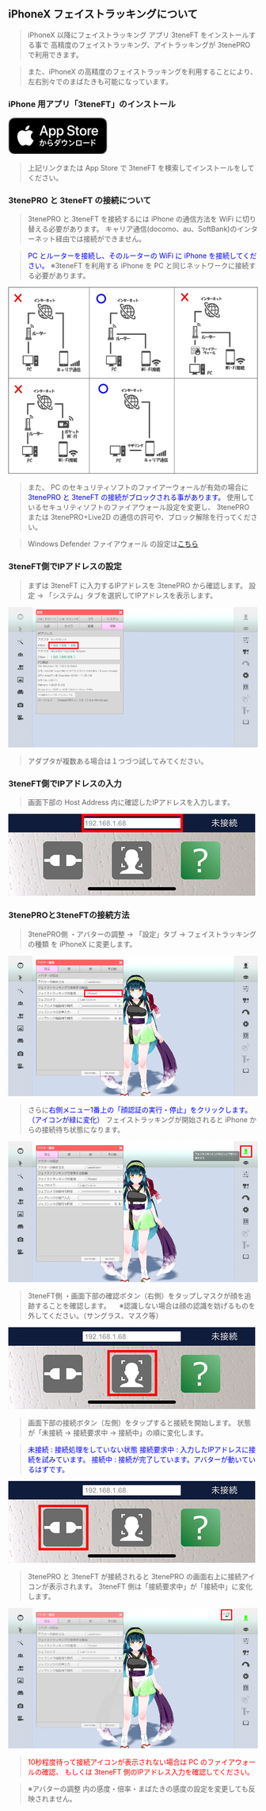 ## iPhoneX フェイストラッキングについて

>iPhoneX 以降にフェイストラッキング アプリ 3teneFT をインストールする事で
>高精度のフェイストラッキング、アイトラッキングが 3tenePRO で利用できます。

>また、iPhoneX の高精度のフェイストラッキングを利用することにより、
>左右別々でのまばたきも可能になっています。


### iPhone 用アプリ「3teneFT」のインストール

<a href="https://itunes.apple.com/jp/app/3teneft/id1452730104" target="_blank"><img src="image/App_Store.png"/></a>

>上記リンクまたは App Store で 3teneFT を検索してインストールをしてください。

### 3tenePRO と 3teneFT の接続について

>3tenePRO と 3teneFT を接続するには iPhone の通信方法を WiFi に切り替える必要があります。
>キャリア通信(docomo、au、SoftBank)のインターネット経由では接続ができません。

><font color="Blue">PC とルーターを接続し、そのルーターの WiFi に iPhone を接続してください。</font>
>※3teneFT を利用する iPhone を PC と同じネットワークに接続する必要があります。

![画像](image/iphonex_ft_howto_0.jpg "")

>また、 PC のセキュリティソフトのファイアーウォールが有効の場合に
><font color="Blue">3tenePRO と 3teneFT の接続がブロックされる事があります。</font>
>使用しているセキュリティソフトのファイアウォール設定を変更し、
>3tenePRO または 3tenePRO+Live2D の通信の許可や、ブロック解除を行ってください。

>Windows Defender ファイアウォール の設定は<a href="https://support.microsoft.com/ja-jp/help/4028544/windows-10-turn-windows-defender-firewall-on-or-off" target="_blank">こちら</a>


### 3teneFT側でIPアドレスの設定

>まずは 3teneFT に入力するIPアドレスを 3tenePRO から確認します。
>設定 → 「システム」タブを選択してIPアドレスを表示します。


![画像](image/iphonex_ft_howto_1.png "")

>アダプタが複数ある場合は１つづつ試してみてください。


### 3teneFT側でIPアドレスの入力

>画面下部の Host Address 内に確認したIPアドレスを入力します。

![画像](image/iphonex_ft_howto_2.jpg "")

### 3tenePROと3teneFTの接続方法

>3tenePRO側
>・アバターの調整 → 「設定」タブ → フェイストラッキングの種類 を iPhoneX に変更します。

![画像](image/iphonex_ft_howto_3.png "")


>さらに<font color="Blue">右側メニュー1番上の「顔認証の実行・停止」をクリックします。（アイコンが緑に変化）</font>
>フェイストラッキングが開始されると iPhone からの接続待ち状態になります。


![画像](image/iphonex_ft_howto_4.png "")

>3teneFT側
>・画面下部の確認ボタン（右側）をタップしマスクが顔を追跡することを確認します。
>　※認識しない場合は顔の認識を妨げるものを外してください。（サングラス、マスク等）


![画像](image/iphonex_ft_howto_5.jpg "")

>画面下部の接続ボタン（左側）をタップすると接続を開始します。
>状態が「未接続 → 接続要求中 → 接続中」の順に変化します。

><font color="Blue">未接続 : 接続処理をしていない状態
>接続要求中 : 入力したIPアドレスに接続を試みています。
>接続中 : 接続が完了しています。アバターが動いているはずです。</font>

![画像](image/iphonex_ft_howto_6.jpg "")

>3tenePRO と 3teneFT が接続されると 3tenePRO の画面右上に接続アイコンが表示されます。
>3teneFT 側は「接続要求中」が「接続中」に変化します。

![画像](image/iphonex_ft_howto_7.png "")

><font color="Red">10秒程度待って接続アイコンが表示されない場合は PC のファイアウォールの確認、
>もしくは 3teneFT 側のIPアドレス入力を確認してください。</font>

>※アバターの調整 内の感度・倍率・まばたきの感度の設定を変更しても反映されません。




